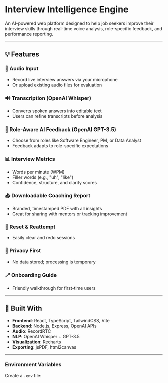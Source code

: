 # Interview Intelligence Engine

An AI-powered web platform designed to help job seekers improve their interview skills through real-time voice analysis, role-specific feedback, and performance reporting.

---

## 💡 Features

### 🎤 Audio Input

* Record live interview answers via your microphone
* Or upload existing audio files for evaluation

### 🔊 Transcription (OpenAI Whisper)

* Converts spoken answers into editable text
* Users can refine transcripts before analysis

### 🧠 Role-Aware AI Feedback (OpenAI GPT-3.5)

* Choose from roles like Software Engineer, PM, or Data Analyst
* Feedback adapts to role-specific expectations

### 📊 Interview Metrics

* Words per minute (WPM)
* Filler words (e.g., "uh", "like")
* Confidence, structure, and clarity scores

### 📥 Downloadable Coaching Report

* Branded, timestamped PDF with all insights
* Great for sharing with mentors or tracking improvement

### 🧼 Reset & Reattempt

* Easily clear and redo sessions

### 🧾 Privacy First

* No data stored; processing is temporary

### 🪄 Onboarding Guide

* Friendly walkthrough for first-time users

---

## 🔧 Built With

* **Frontend**: React, TypeScript, TailwindCSS, Vite
* **Backend**: Node.js, Express, OpenAI APIs
* **Audio**: RecordRTC
* **NLP**: OpenAI Whisper + GPT-3.5
* **Visualization**: Recharts
* **Exporting**: jsPDF, html2canvas

---

### Environment Variables

Create a `.env` file:
